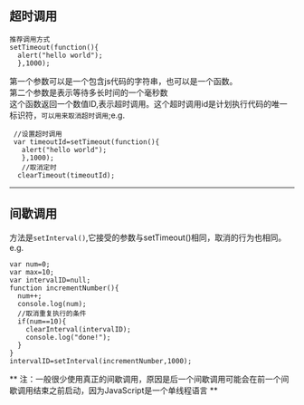 ## 超时调用
    推荐调用方式
    setTimeout(function(){
      alert("hello world");
      },1000);
第一个参数可以是一个包含js代码的字符串，也可以是一个函数。      
第二个参数是表示等待多长时间的一个毫秒数  
这个函数返回一个数值ID,表示超时调用。这个超时调用id是计划执行代码的唯一标识符，`可以用来取消超时调用`;e.g.  

     //设置超时调用
     var timeoutId=setTimeout(function(){
       alert("hello world");
       },1000);
       //取消定时
      clearTimeout(timeoutId);
---
##   间歇调用
方法是`setInterval()`,它接受的参数与setTimeout()相同，取消的行为也相同。e.g.  

    var num=0;
    var max=10;
    var intervalID=null;
    function incrementNumber(){
      num++;
      console.log(num);
      //取消重复执行的条件
      if(num==10){
        clearInterval(intervalID);
        console.log("done!");
      }
    }
    intervalID=setInterval(incrementNumber,1000);  
** 注：一般很少使用真正的间歇调用，原因是后一个间歇调用可能会在前一个间歇调用结束之前启动，因为JavaScript是一个单线程语言 **

